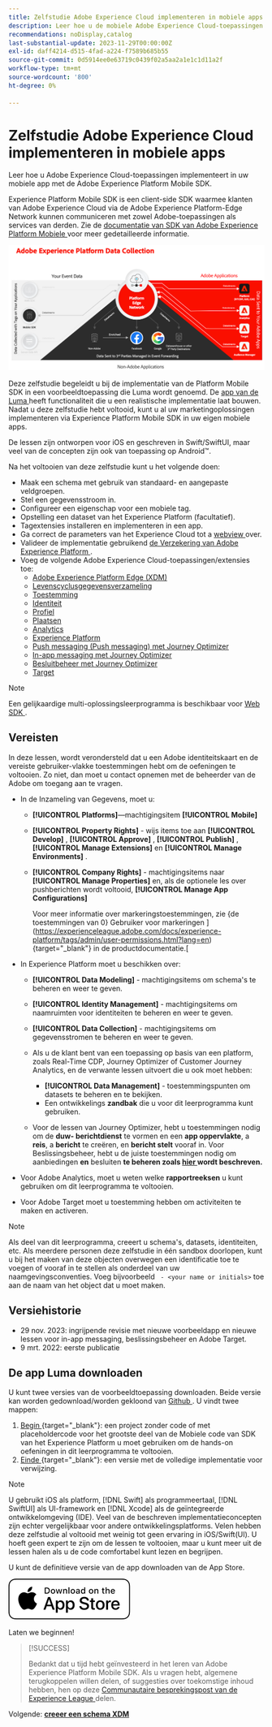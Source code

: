 ```yaml
---
title: Zelfstudie Adobe Experience Cloud implementeren in mobiele apps
description: Leer hoe u de mobiele Adobe Experience Cloud-toepassingen implementeert. Deze zelfstudie begeleidt u door een implementatie van Experience Cloud-toepassingen in een voorbeeldtoepassing Swift.
recommendations: noDisplay,catalog
last-substantial-update: 2023-11-29T00:00:00Z
exl-id: daff4214-d515-4fad-a224-f7589b685b55
source-git-commit: 0d5914ee0e63719c0439f02a5aa2a1e1c1d11a2f
workflow-type: tm+mt
source-wordcount: '800'
ht-degree: 0%

---
```


# Zelfstudie Adobe Experience Cloud implementeren in mobiele apps

Leer hoe u Adobe Experience Cloud-toepassingen implementeert in uw mobiele app met de Adobe Experience Platform Mobile SDK.

Experience Platform Mobile SDK is een client-side SDK waarmee klanten van Adobe Experience Cloud via de Adobe Experience Platform-Edge Network kunnen communiceren met zowel Adobe-toepassingen als services van derden. Zie de [ documentatie van SDK van Adobe Experience Platform Mobiele ](https://developer.adobe.com/client-sdks/home/) voor meer gedetailleerde informatie.

![Architectuur](assets/architecture.png)


Deze zelfstudie begeleidt u bij de implementatie van de Platform Mobile SDK in een voorbeeldtoepassing die Luma wordt genoemd. De [ app van de Luma ](https://github.com/Adobe-Marketing-Cloud/Luma-iOS-Mobile-App) heeft functionaliteit die u een realistische implementatie laat bouwen. Nadat u deze zelfstudie hebt voltooid, kunt u al uw marketingoplossingen implementeren via Experience Platform Mobile SDK in uw eigen mobiele apps.

De lessen zijn ontworpen voor iOS en geschreven in Swift/SwiftUI, maar veel van de concepten zijn ook van toepassing op Android™.

Na het voltooien van deze zelfstudie kunt u het volgende doen:

* Maak een schema met gebruik van standaard- en aangepaste veldgroepen.
* Stel een gegevensstroom in.
* Configureer een eigenschap voor een mobiele tag.
* Opstelling een dataset van het Experience Platform (facultatief).
* Tagextensies installeren en implementeren in een app.
* Ga correct de parameters van het Experience Cloud tot a [ webview ](web-views.md) over.
* Valideer de implementatie gebruikend [ de Verzekering van Adobe Experience Platform ](assurance.md).
* Voeg de volgende Adobe Experience Cloud-toepassingen/extensies toe:
   * [Adobe Experience Platform Edge (XDM)](events.md)
   * [Levenscyclusgegevensverzameling](lifecycle-data.md)
   * [Toestemming](consent.md)
   * [Identiteit](identity.md)
   * [Profiel](profile.md)
   * [Plaatsen](places.md)
   * [Analytics](analytics.md)
   * [Experience Platform](platform.md)
   * [Push messaging (Push messaging) met Journey Optimizer](journey-optimizer-push.md)
   * [In-app messaging met Journey Optimizer](journey-optimizer-inapp.md)
   * [Besluitbeheer met Journey Optimizer](journey-optimizer-offers.md)
   * [Target](target.md)


>[!NOTE]
>
>Een gelijkaardige multi-oplossingsleerprogramma is beschikbaar voor [ Web SDK ](../tutorial-web-sdk/overview.md).

## Vereisten

In deze lessen, wordt verondersteld dat u een Adobe identiteitskaart en de vereiste gebruiker-vlakke toestemmingen hebt om de oefeningen te voltooien. Zo niet, dan moet u contact opnemen met de beheerder van de Adobe om toegang aan te vragen.

* In de Inzameling van Gegevens, moet u:
   * **[!UICONTROL Platforms]**—machtigingsitem **[!UICONTROL Mobile]**
   * **[!UICONTROL Property Rights]** - wijs items toe aan **[!UICONTROL Develop]** , **[!UICONTROL Approve]** , **[!UICONTROL Publish]** , **[!UICONTROL Manage Extensions]** en **[!UICONTROL Manage Environments]** .
   * **[!UICONTROL Company Rights]** - machtigingsitems naar **[!UICONTROL Manage Properties]** en, als de optionele les over pushberichten wordt voltooid, **[!UICONTROL Manage App Configurations]**

     Voor meer informatie over markeringstoestemmingen, zie {de toestemmingen van 0} Gebruiker voor markeringen ](https://experienceleague.adobe.com/docs/experience-platform/tags/admin/user-permissions.html?lang=en) {target="_blank"} in de productdocumentatie.[
* In Experience Platform moet u beschikken over:
   * **[!UICONTROL Data Modeling]** - machtigingsitems om schema&#39;s te beheren en weer te geven.
   * **[!UICONTROL Identity Management]** - machtigingsitems om naamruimten voor identiteiten te beheren en weer te geven.
   * **[!UICONTROL Data Collection]** - machtigingsitems om gegevensstromen te beheren en weer te geven.

   * Als u de klant bent van een toepassing op basis van een platform, zoals Real-Time CDP, Journey Optimizer of Customer Journey Analytics, en de verwante lessen uitvoert die u ook moet hebben:
      * **[!UICONTROL Data Management]** - toestemmingspunten om datasets te beheren en te bekijken.
      * Een ontwikkelings **zandbak** die u voor dit leerprogramma kunt gebruiken.

   * Voor de lessen van Journey Optimizer, hebt u toestemmingen nodig om de **duw- berichtdienst** te vormen en een **app oppervlakte**, a **reis**, a **bericht** te creëren, en **bericht stelt** vooraf in. Voor Beslissingsbeheer, hebt u de juiste toestemmingen nodig om aanbiedingen **en** besluiten **te beheren zoals [ hier ](https://experienceleague.adobe.com/docs/journey-optimizer/using/access-control/privacy/high-low-permissions.html?lang=en#decisions-permissions) wordt beschreven.**

* Voor Adobe Analytics, moet u weten welke **rapportreeksen** u kunt gebruiken om dit leerprogramma te voltooien.

* Voor Adobe Target moet u toestemming hebben om activiteiten te maken en activeren.


>[!NOTE]
>
>Als deel van dit leerprogramma, creeert u schema&#39;s, datasets, identiteiten, etc. Als meerdere personen deze zelfstudie in één sandbox doorlopen, kunt u bij het maken van deze objecten overwegen een identificatie toe te voegen of vooraf in te stellen als onderdeel van uw naamgevingsconventies. Voeg bijvoorbeeld ` - <your name or initials>` toe aan de naam van het object dat u moet maken.

## Versiehistorie

* 29 nov. 2023: ingrijpende revisie met nieuwe voorbeeldapp en nieuwe lessen voor in-app messaging, beslissingsbeheer en Adobe Target.
* 9 mrt. 2022: eerste publicatie

## De app Luma downloaden

U kunt twee versies van de voorbeeldtoepassing downloaden. Beide versie kan worden gedownload/worden gekloond van [ Github ](https://github.com/Adobe-Marketing-Cloud/Luma-iOS-Mobile-App). U vindt twee mappen:


1. [ Begin ](https://github.com/Adobe-Marketing-Cloud/Luma-iOS-Mobile-App) {target="_blank"}: een project zonder code of met placeholdercode voor het grootste deel van de Mobiele code van SDK van het Experience Platform u moet gebruiken om de hands-on oefeningen in dit leerprogramma te voltooien.
1. [ Einde ](https://github.com/Adobe-Marketing-Cloud/Luma-iOS-Mobile-App) {target="_blank"}: een versie met de volledige implementatie voor verwijzing.

>[!NOTE]
>
>U gebruikt iOS als platform, [!DNL Swift] als programmeertaal, [!DNL SwiftUI] als UI-framework en [!DNL Xcode] als de geïntegreerde ontwikkelomgeving (IDE). Veel van de beschreven implementatieconcepten zijn echter vergelijkbaar voor andere ontwikkelingsplatforms. Velen hebben deze zelfstudie al voltooid met weinig tot geen ervaring in iOS/Swift(UI). U hoeft geen expert te zijn om de lessen te voltooien, maar u kunt meer uit de lessen halen als u de code comfortabel kunt lezen en begrijpen.


U kunt de definitieve versie van de app downloaden van de App Store.

[![ Download ](assets/download-app.svg) ](https://apps.apple.com/us/app/luma-app/id6466588487)


Laten we beginnen!

>[!SUCCESS]
>
>Bedankt dat u tijd hebt geïnvesteerd in het leren van Adobe Experience Platform Mobile SDK. Als u vragen hebt, algemene terugkoppelen willen delen, of suggesties over toekomstige inhoud hebben, hen op deze [ Communautaire besprekingspost van de Experience League ](https://experienceleaguecommunities.adobe.com/t5/adobe-experience-platform-data/tutorial-discussion-implement-adobe-experience-cloud-in-mobile/td-p/443796) delen.

Volgende: **[creeer een schema XDM](create-schema.md)**
